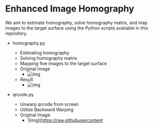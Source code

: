 # Enhanced Image Homography

We aim to estimate homography, solve homography matrix, and map images to the target surface using the Python scripts available in this repository.

- homography.py
	- Estimating homography
	- Solving homography matrix
	- Mapping five images to the target surface
	- Original image
		- ![img](https://raw.githubusercontent.com/iFlyTech/img-homography-enhanced/master/input/times_square.jpg)
	- Result
		- ![img](https://github.com/iFlyTech/img-homography-enhanced/master/homo.png)

- qrcode.py
	- Unwarp qrcode from screen
	- Utilize Backward Warping
	- Original image
		- ![img](https://raw.githubusercontent